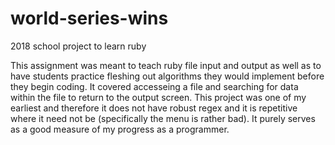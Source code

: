 # world-series-wins
 2018 school project to learn ruby

This assignment was meant to teach ruby file input and output as well as to have students practice fleshing out algorithms they would implement before they begin coding. It covered accesseing a file and searching for data within the file to return to the output screen.
This project was one of my earliest and therefore it does not have robust regex and it is repetitive where it need not be (specifically the menu is rather bad). It purely serves as a good measure of my progress as a programmer.
